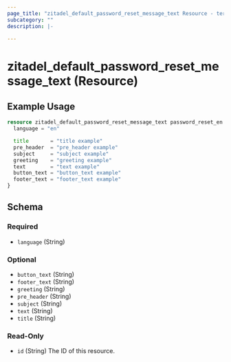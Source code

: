 ```yaml
---
page_title: "zitadel_default_password_reset_message_text Resource - terraform-provider-zitadel"
subcategory: ""
description: |-
  
---
```


# zitadel_default_password_reset_message_text (Resource)



## Example Usage

```terraform
resource zitadel_default_password_reset_message_text password_reset_en {
  language = "en"

  title       = "title example"
  pre_header  = "pre_header example"
  subject     = "subject example"
  greeting    = "greeting example"
  text        = "text example"
  button_text = "button_text example"
  footer_text = "footer_text example"
}
```

<!-- schema generated by tfplugindocs -->
## Schema

### Required

- `language` (String)

### Optional

- `button_text` (String)
- `footer_text` (String)
- `greeting` (String)
- `pre_header` (String)
- `subject` (String)
- `text` (String)
- `title` (String)

### Read-Only

- `id` (String) The ID of this resource.